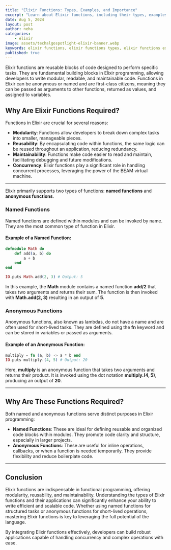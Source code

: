 ```yaml
---
title: "Elixir Functions: Types, Examples, and Importance"
excerpt: "Learn about Elixir functions, including their types, examples, and importance in Elixir programming. This guide covers named functions, anonymous functions, and their applications in building modular, reusable, and maintainable code."
date: Aug 5, 2024
layout: post
author: neha
categories:
    - elixir
image: assets/techalgospotlight-elixir-banner.webp
keywords: elixir functions, elixir functions types, elixir functions examples, elixir functions importance
published: true
---
```



Elixir functions are reusable blocks of code designed to perform specific tasks. They are fundamental building blocks in Elixir programming, allowing developers to write modular, readable, and maintainable code. Functions in Elixir can be anonymous or named and are first-class citizens, meaning they can be passed as arguments to other functions, returned as values, and assigned to variables.

Why Are Elixir Functions Required?
----------------------------------

Functions in Elixir are crucial for several reasons:

*   **Modularity**: Functions allow developers to break down complex tasks into smaller, manageable pieces.
*   **Reusability**: By encapsulating code within functions, the same logic can be reused throughout an application, reducing redundancy.
*   **Maintainability**: Functions make code easier to read and maintain, facilitating debugging and future modifications.
*   **Concurrency**: Elixir functions play a significant role in handling concurrent processes, leveraging the power of the BEAM virtual machine.

* * *

Elixir primarily supports two types of functions: **named functions** and **anonymous functions**.

### Named Functions

Named functions are defined within modules and can be invoked by name. They are the most common type of function in Elixir.

#### Example of a Named Function:

```elixir
defmodule Math do
    def add(a, b) do
        a + b
    end
end

IO.puts Math.add(2, 3) # Output: 5
```


In this example, the **Math** module contains a named function **add/2** that takes two arguments and returns their sum. The function is then invoked with **Math.add(2, 3)** resulting in an output of **5**.

### Anonymous Functions

Anonymous functions, also known as lambdas, do not have a name and are often used for short-lived tasks. They are defined using the **fn** keyword and can be stored in variables or passed as arguments.

#### Example of an Anonymous Function:

```elixir
multiply = fn (a, b) -> a * b end
IO.puts multiply.(4, 5) # Output: 20
```


Here, **multiply** is an anonymous function that takes two arguments and returns their product. It is invoked using the dot notation **multiply.(4, 5)**, producing an output of **20**.

* * *

Why Are These Functions Required?
---------------------------------

Both named and anonymous functions serve distinct purposes in Elixir programming:

*   **Named Functions**: These are ideal for defining reusable and organized code blocks within modules. They promote code clarity and structure, especially in larger projects.
*   **Anonymous Functions**: These are useful for inline operations, callbacks, or when a function is needed temporarily. They provide flexibility and reduce boilerplate code.

* * *

Conclusion
----------

Elixir functions are indispensable in functional programming, offering modularity, reusability, and maintainability. Understanding the types of Elixir functions and their applications can significantly enhance your ability to write efficient and scalable code. Whether using named functions for structured tasks or anonymous functions for short-lived operations, mastering Elixir functions is key to leveraging the full potential of the language.

By integrating Elixir functions effectively, developers can build robust applications capable of handling concurrency and complex operations with ease.